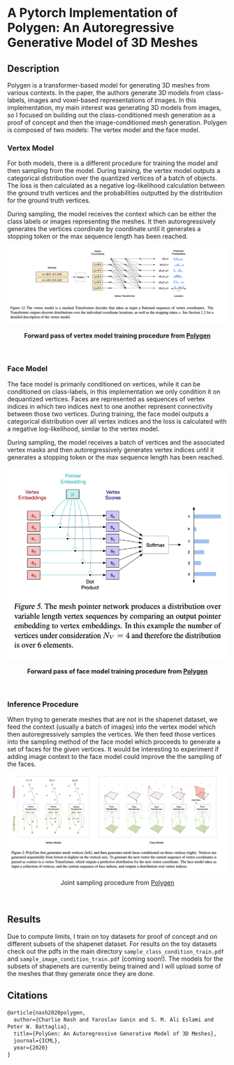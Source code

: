 # A Pytorch Implementation of Polygen: An Autoregressive Generative Model of 3D Meshes

## Description

Polygen is a transformer-based model for generating 3D meshes from various contexts. In the paper, the authors generate 3D models from class-labels,
images and voxel-based representations of images. In this implementation, my main interest was generating 3D models from images, so I focused on
building out the class-conditioned mesh generation as a proof of concept and then the image-conditioned mesh generation. Polygen is composed of two models:
The vertex model and the face model. 

### Vertex Model

For both models, there is a different procedure for training the model and then sampling from the model. During training, the vertex model outputs a categorical
distribution over the quantized vertices of a batch of objects. The loss is then calculated as a negative log-likelihood calculation between the ground
truth vertices and the probabilities outputted by the distribution for the ground truth vertices.

During sampling, the model receives the context which can be either the class labels or images representing the meshes. It then autoregressively generates
the vertices coordinate by coordinate until it generates a stopping token or the max sequence length has been reached. 

![Vertex Model Training](images/vertex_model_training.png)
<figcaption align="center"><b>Forward pass of vertex model training procedure from <a href="https://arxiv.org/pdf/2002.10880.pdf">Polygen</a></b></figcaption>
<br></br>

### Face Model
The face model is primarily conditioned on vertices, while it can be conditioned on class-labels, in this implementation we only condition it on dequantized
vertices. Faces are represented as sequences of vertex indices in which two indices next to one another represent connectivity between those two vertices. 
During training, the face model outputs a categorical distribution over all vertex indices and the loss is calculated with a negative log-likelihood,
similar to the vertex model.

During sampling, the model receives a batch of vertices and the associated vertex masks and then autoregressively generates vertex indices until it generates 
a stopping token or the max sequence length has been reached. 

![Face Model Training](images/face_model_training.png)
<figcaption align="center"><b>Forward pass of face model training procedure from <a href="https://arxiv.org/pdf/2002.10880.pdf">Polygen</a></b></figcaption>
<br></br>

### Inference Procedure
When trying to generate meshes that are not in the shapenet dataset, we feed the context (usually a batch of images) into the vertex model which then autoregressively samples the vertices. We then feed those vertices into the sampling method of the face model which proceeds to generate a set of faces for the given vertices. It would be interesting to experiment if adding image context to the face model could improve the the sampling of the faces.

![Joint Sampling Procedure](images/joint_sampling.png)
<figcaption align="center">Joint sampling procedure from <a href="https://arxiv.org/pdf/2002.10880.pdf">Polygen</a></b></figcaption>
<br></br>

## Results

Due to compute limits, I train on toy datasets for proof of concept and on different subsets of the shapenet dataset. For results on the toy datasets
check out the pdfs in the main directory ```sample_class_condition_train.pdf``` and ```sample_image_condition_train.pdf``` (coming soon!). The models for
the subsets of shapenets are currently being trained and I will upload some of the meshes that they generate once they are done.


## Citations

```
@article{nash2020polygen,
  author={Charlie Nash and Yaroslav Ganin and S. M. Ali Eslami and Peter W. Battaglia},
  title={PolyGen: An Autoregressive Generative Model of 3D Meshes},
  journal={ICML},
  year={2020}
}
```
